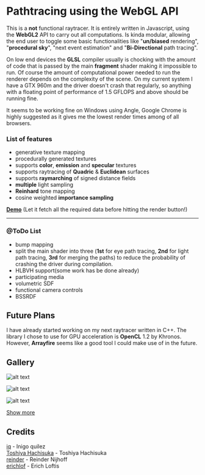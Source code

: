 # Pathtracing using the WebGL API

This is a **not** functional raytracer.
It is entirely written in Javascript, using the **WebGL2** API to carry out all computations.
Is kinda modular, allowing the end user to toggle some basic functionalities like "**un/biased** rendering", "**procedural sky**",
"next event estimation" and "**Bi-Directional** path tracing".

On low end devices the **GLSL** compiler usually is chocking with the amount of code
that is passed by the main **fragment** shader making it impossible to run.
Of course the amount of computational power needed to run the renderer depends on the complexity of the scene.
On my current system I have a GTX 960m and the driver doesn't crash that regularly, so anything with a floating point of performance of 1.5 GFLOPS and above should be running fine.

It seems to be working fine on Windows using Angle, Google Chrome is highly suggested as it gives me the lowest render times among
of all browsers.

### List of features
* generative texture mapping
* procedurally generated textures
* supports **color**, **emission** and **specular** textures
* supports raytracing of **Quadric** & **Euclidean** surfaces
* supports **raymarching** of signed distance fields
* **multiple** light sampling
* **Reinhard** tone mapping
* cosine weighted **importance sampling**

[**Demo**](https://mourtz.github.io/raytracer-0/) (Let it fetch all the required data before hitting the render button!)

---

### @ToDo List
* bump mapping
* split the main shader into three (**1st** for eye path tracing, **2nd** for light path tracing, **3rd** for merging the paths) to reduce the probability of crashing the driver during compilation.
* HLBVH support(some work has be done already)
* participating media
* volumetric SDF
* functional camera controls
* BSSRDF

## Future Plans
I have already started working on my next raytracer written in C++. The library I chose to use for GPU acceleration is **OpenCL** 1.2 by Khronos.
However, **Arrayfire** seems like a good tool I could make use of in the future.

## Gallery
![alt text](https://lh3.googleusercontent.com/jTXK1CFNzp9Fg8qose2BI3qdcA1xQX1YAPDUekB7av0U4dfk777A1yy78dO1ibnvU-S4VSY0d2dOxuu6-O4g3KFd_nBECdUTmnXWKUv3Km2nxodMkS827Guhd9A_H4eOcxdzrtIS8T8I8C5xuYq20k_eUnZNNCuE6nCOLV5Ljsd9E28EFVTufcXEv4yByu4XNErTgAp_CYJIcr-_qDtNyRWwmkWSGn23iZ3h1R7wGRrXMu9aTv8vN4JEdQOfMpbgh7OKFE_I0QyU9QkEJEgwfBnbzpy3dg-7izfLb2M0oWVxAXQzIXrvIbTlc-657EPFC8MuWiA_skTwZHtfdC2n7-fXlGrPrdJqR-e1_Fsgfgm6wetNp90dmGepklehN66WH8ljT1Gxw5tKNNhhHRAH74zTJoJLOh13l3_Xo06ocE5ngBO4SUOX7e2U5mVloHk_M7F6z9DMJ_EJ3EIcYmYmNcaFnALkxoEhW9KwuULn0SGq_df3CKTn5dlfzy2ozH6u73l1tY3xfkIs-0rZIsOZ3fL1WIflwPtwyn0MP_Tc5SPknnJ1bfc6pU8n5moUmZ838NAMsNKFJsmhwOC9UsD83J5c1wJH2J4xaR6XASdo_WZZ1uDBgU4hE_Ka1GDPGc5DTBSkJO6C-8PY0UC76RNGX9dCQBPkBA8yezI=s936-no)

![alt text](https://lh3.googleusercontent.com/g3vbb8KmefWG8mxd1orXT0TauAkQAQenXuIHnN1sKt29lmzuT_FLnKdtmmtU-1w8brZqn0yXvRfE_b-vrLBXKmq9oVTJ9s1PEkrhwOOnLnL7bo7rLd1AJgpow1zoy3reEUAURux5eJO1dqQgSwBAiYXxnv-_03L1KGZsHw3fTUCc3rOKhFo8dvVa6uRMTmokfNIiIRLFpDK8QKuygLOka4i_au2_HEfLZmWtPtIaOPJMzWT9_jWhJ_lEz0HzF1HwZZR-8PkpGgNfPlvdM5syaFxEsCnHWg4dwep6yoUqHHSZaBb4MhCDx_LjNbPV89JQhhgkkDGqCewY2thD5sk2P0LfDgMv4lbR-S5iKi3YR0RxFh2iOS0TCNMW6BYFHr65jUf2TYxMBzHPL8yVIGUGqIx79tSb4p6bBpjQ2ZEgwxJi2P3u4k1yDsAJzk2HY81NuhE-kthjzeG5T4V6FcQGC7M6QWeZBUHtA0-4Cm-6KvHSJ9K7MnNU0VoIYrFilFTtt9ljKPqWIZhYdL-f1gZERb6oNV_Lv-OIm93PBHf0YCryumA_XzJIWbE1jqNky9L5S3QgPyO7RL0viT8lSmZufgsIZKqC0R_wkux5rqzFwjNA6_Cs7ZHt23xKI1PxhmWOm9Pm7oWXy2bAq26DddWxcHLKfoCrZV91oJc=s936-no)

![alt text](https://lh3.googleusercontent.com/j82WJfHnX_PdGW_bkmX77cV2FRjgH9Egr4WC6Fnt8_z_UA8Os92NNOWmc1dXoWcKahJ4TPilBaLF0okbMzES2tMqA9oLV9NleOeUPNmLrGhJe7cBnQGeDHD5tUY6ypc-4JWaqCAvYQvqohnW8h7jqQ0Z3Tgs0vd305GI_B7LOsYgXpHjncEATer3AwlI4jGlshvmXh99bCAJnpjDOo3V0XQ9O8k5acUGYB6jxpj6Ag_8bnqB7px037LZFPsLHQWOIuYgusHLlTh_GsztoWo8xczKq42ayjYEq98jk0wNauFmyZiSozI6Ut8umGJxm--_8tJpFYMvBbjHmcMCCZJgiM--6tAueOyyqcjBoWAF3YarfpxyD9Nd9kqrpy-IJcSCkhsHJns8bJFd8O97xHVuKmtp8S-okfd9JJF5uyd6DkKkIVCC5fjrvc1bWNn1Z6_T2wIDA3MJyvuCRG9Ko2h-5S1IPzM5vy4Uss0JMuZJT_UC_0E461xynUTimRMjXh2JJlx_Vm3xeS41x0rTBvIj5L52rRYSJWQgeCLdMblb37CGFVj3YDMXvPIX4FQTqrRqzDQxevMHFU6tKtCxcWMhLSXX2ekaYq3vwbd8PJDmyr3eX4R4ZUcp0L1FyijpbDeSOafUknXYVHqp51o5Il76xa1nGSInGj9psE8=s936-no)

[Show more](https://goo.gl/photos/4zafwXUs4Ph9rux48)

## Credits
[iq](http://www.iquilezles.org/) - Inigo quilez <br>
[Toshiya Hachisuka](http://www.ci.i.u-tokyo.ac.jp/~hachisuka/) - Toshiya Hachisuka <br>
[reinder](http://reindernijhoff.net/) - Reinder Nijhoff <br>
[erichlof](https://github.com/erichlof) - Erich Loftis <br>
